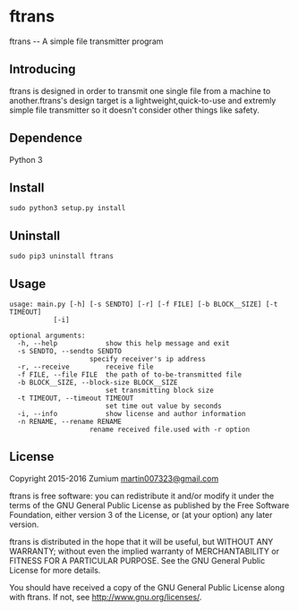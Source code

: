 # ftrans

ftrans -- A simple file transmitter program

__Introducing__
---
ftrans is designed in order to transmit one single file from a machine
to another.ftrans's design target is a lightweight,quick-to-use and
extremly simple file transmitter so it doesn't consider other things
like safety.

__Dependence__
---

Python 3

__Install__
---
	sudo python3 setup.py install

__Uninstall__
---
	sudo pip3 uninstall ftrans

__Usage__
---
	usage: main.py [-h] [-s SENDTO] [-r] [-f FILE] [-b BLOCK__SIZE] [-t TIMEOUT]
               [-i]

	optional arguments:
	  -h, --help            show this help message and exit
	  -s SENDTO, --sendto SENDTO
                        specify receiver's ip address
	  -r, --receive         receive file
	  -f FILE, --file FILE  the path of to-be-transmitted file
	  -b BLOCK__SIZE, --block-size BLOCK__SIZE
	                        set transmitting block size
	  -t TIMEOUT, --timeout TIMEOUT
	                        set time out value by seconds
	  -i, --info            show license and author information
	  -n RENAME, --rename RENAME
                        rename received file.used with -r option

__License__
---
Copyright 2015-2016 Zumium <martin007323@gmail.com>

ftrans is free software: you can redistribute it and/or modify
it under the terms of the GNU General Public License as published by
the Free Software Foundation, either version 3 of the License, or
(at your option) any later version.

ftrans is distributed in the hope that it will be useful,
but WITHOUT ANY WARRANTY; without even the implied warranty of
MERCHANTABILITY or FITNESS FOR A PARTICULAR PURPOSE.  See the
GNU General Public License for more details.

You should have received a copy of the GNU General Public License
along with ftrans.  If not, see <http://www.gnu.org/licenses/>.
